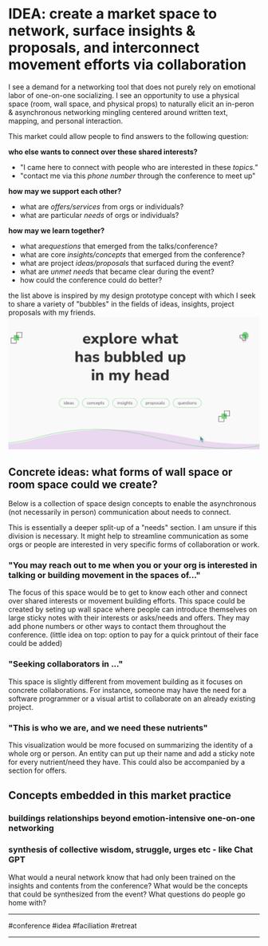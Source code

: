 # IDEA: create a market space to network, surface insights & proposals, and interconnect movement efforts via collaboration 

I see a demand for a networking tool that does not purely rely on emotional labor of one-on-one socializing. I see an opportunity to use a physical space (room, wall space, and physical props) to naturally elicit an in-peron & asynchronous networking mingling centered around written text, mapping, and personal interaction. 

This market could allow people to find answers to the following question:

**who else wants to connect over these shared interests?**
- "I came here to connect with people who are interested in these *topics.*"
- "contact me via this *phone number* through the conference to meet up"

**how may we support each other?**
- what are *offers/services* from orgs or individuals?
- what are particular *needs* of orgs or individuals?

**how may we learn together?**
- what are*questions* that emerged from the talks/conference?
- what are core *insights/concepts* that emerged from the conference?
- what are project *ideas/proposals* that surfaced during the event?
- what are *unmet needs* that became clear during the event?
- how could the conference could do better?

the list above is inspired by my design prototype concept with which I seek to share a variety of "bubbles" in the fields of ideas, insights, project proposals with my friends. 
![](../media/cleanshot_2023-11-01-at-11-45-46@2x.png)


## Concrete ideas: what forms of wall space or room space could we create?
Below is a collection of space design concepts to enable the asynchronous (not necessarily in person) communication about needs to connect. 

This is essentially a deeper split-up of a "needs" section. I am unsure if this division is necessary. It might help to streamline communication as some orgs or people are interested in very specific forms of collaboration or work. 

### "You may reach out to me when you or your org is interested in talking or building movement in the spaces of..."
The focus of this space would be to get to know each other and connect over shared interests or movement building efforts. This space could be created by seting up wall space where people can introduce themselves on large sticky notes with their interests or asks/needs and offers. They may add phone numbers or other ways to contact them throughout the conference. (little idea on top: option to pay for a quick printout of their face could be added)

### "Seeking collaborators in ..."
This space is slightly different from movement building as it focuses on concrete collaborations. For instance, someone may have the need for a software programmer or a visual artist to collaborate on an already existing project. 

### "This is who we are, and we need these nutrients"
This visualization would be more focused on summarizing the identity of a whole org or person. An entity can put up their name and add a sticky note for every nutrient/need they have. This could also be accompanied by a section for offers. 

## Concepts embedded in this market practice

### buildings relationships beyond emotion-intensive one-on-one networking

### synthesis of collective wisdom, struggle, urges etc - like Chat GPT
What would a neural network know that had only been trained on the insights and contents from the conference? What would be the concepts that could be synthesized from the event? What questions do people go home with?


__________
#conference #idea #faciliation #retreat 
__________